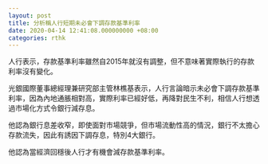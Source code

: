 ```yaml
---
layout: post
title: 分析稱人行短期未必會下調存款基準利率
date: 2020-04-14 12:41:08.000000000 +08:00
categories: rthk
---
```


人行表示，存款基準利率雖然自2015年就沒有調整，但不意味著實際執行的存款利率沒有變化。

光銀國際董事總經理兼研究部主管林樵基表示，人行言論暗示未必會下調存款基準利率，因為內地通脹相對高，實際利率已經好低，再降對民生不利，相信人行想透過市場化方式令銀行減存息。

他認為銀行息差收窄，即使面對市場競爭，但市場流動性高的情況，銀行不太擔心存款流失，因此有誘因下調存息，特別4大銀行。

他認為當經濟回穩後人行才有機會減存款基準利率。
